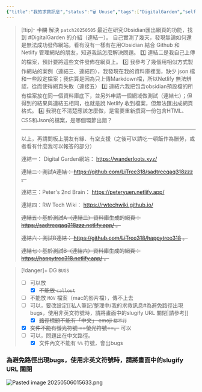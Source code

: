 ```yaml
---
{"title":"我的求救訊息","status":"🗑️ Unuse","tags":["DigitalGarden","self_learing","website_design","🎯學習歷程檔案"],"dg-publish":true,"permalink":"/私人筆記/整理中/我的求救訊息/","dgPassFrontmatter":true,"created":"2025-05-05T23:03:01.746+08:00","updated":"2025-05-06T12:17:20.000+08:00"}
---
```



> [!tip]- ~~卡關~~ 解決 `patch20250505` 
> 最近在研究Obsidian匯出網頁的功能，找到 #DigitalGarden 的介紹（連結一）。
> 自己實測了幾天，發現無論如何還是無法成功發佈網站。看有沒有一樣有在用Obsidian 結合 Github 和 Netlify 管理網站的朋友，知道我該怎麼解決問題。
> 1️⃣ 連結二是我自己上傳的檔案，預計要將這些文件發佈在網頁上。
> 2️⃣ 我參考了幾個用相似方式製作網站的案例（連結三、連結四），我發現在我的資料庫裡面，缺少 json 檔和一些設定檔案；我估算是因為只上傳Markdown檔，所以Netlify 無法辨認，從而使得網頁失敗（連接五）
> 3️⃣ 連結六我把包含obsidian預設檔的所有檔案放在同一個資料庫底下，並另外申請一個網域做測試（連結七）；但得到的結果與連結五相同，也就是說 Netlify 收到檔案，但無法匯出成網頁格式。
> 4️⃣ 我現在不清楚應該怎麼做，是需要重新撰寫一份包含HTML、CSS和Json的檔案，是哪個環節出錯？
>
> ---
> 以上，再請問板上朋友有緣、有空支援（之後可以請吃一頓飯作為酬勞，或者看有什麼我可以報答的部分）
> 
> 連結一： Digital Garden網站： https://wanderloots.xyz/
> 
> ~~連結二：測試A連結： https://github.com/LiTree318/sadtreeqaq318zzz 。~~
> 
> 連結三：Peter's 2nd Brain： https://peteryuen.netlify.app/
> 
> 連結四：RW Tech Wiki： https://rwtechwiki.github.io/
> 
> ~~連結五：基於測試A（連結二）資料庫生成的網頁： https://sadtreeqaq318zzz.netlify.app/ 。~~
> 
> ~~連結六：測試B連結： https://github.com/LiTree318/happytree318 。~~
> 
> ~~連結七：基於測試B（連結六）資料庫生成的網頁： https://happytree318.netlify.app/  。~~


> [!danger]+ DG `BUGS`
> - [ ] 可以放
> 	- [x] ~~不能放 `callout`~~  
> - [ ] 不能放 `MOV` 檔案（mac的影片檔），傳不上去
> - [ ] 可以，要改設定[[私人筆記/整理中/我的求救訊息#為避免路徑出現bugs，使用非英文符號時，請將畫面中的slugify URL 關閉\|請參考]]
> 	- [x] ~~路徑標題不能有「中文」 emoji `都不行`~~  
> - [x] ~~文件不能有螢光符號 ==螢光符號==。~~  可以
> - [ ] 可以，問題出在中文路徑。
> 	- [x] 文件內文不能有 `%%` 符號，會出bugs


### 為避免路徑出現bugs，使用非英文符號時，請將畫面中的slugify URL 關閉
![Pasted image 20250506015633.png](/img/user/img/Pasted%20image%2020250506015633.png)